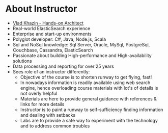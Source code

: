 # About Instructor #

* <a href="https://www.linkedin.com/in/vkhazin" target="_blank">Vlad Khazin - Hands-on Architect</a>
* Real-world ElasticSearch experience
* Enterprise and start-up environments
* Polyglot developer: C#, Java, Node.js, Scala
* Sql and NoSql knowledge: Sql Server, Oracle, MySql, PostgreSql, Couchbase, Cassandra, ElasticSearch
* Passionate about building High-performance and High-availability solutions
* Data processing and reporting for over 25 years
* Sees role of an instructor differently:
  * Objective of the course is to shorten runway to get flying, fast!
  * In nowadays information is readily available using web search engine, hence overloading course materials with lot's of details is not overly helpful
  * Materials are here to provide general guidance with references & links for more details
  * Instructor is to paint a runway to self-sufficiency finding information and dealing with setbacks
  * Labs are to provide a safe way to experiment with the technology and to address common troubles